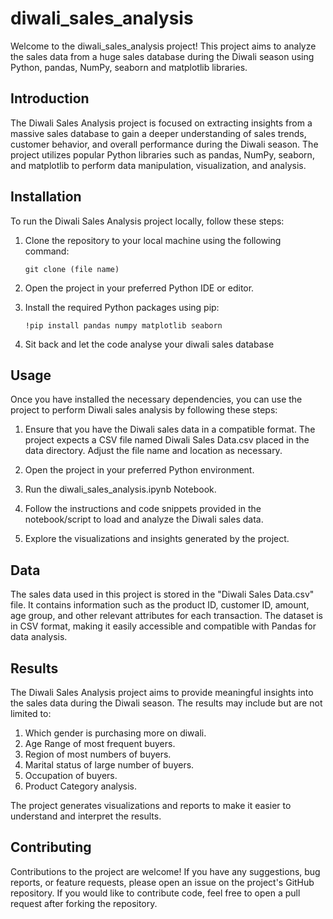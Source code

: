 # diwali_sales_analysis
Welcome to the diwali_sales_analysis project! This project aims to analyze the sales data from a huge sales database during the Diwali season using Python, pandas, NumPy, seaborn and matplotlib libraries.

## Introduction
The Diwali Sales Analysis project is focused on extracting insights from a massive sales database to gain a deeper understanding of sales trends, customer behavior, and overall performance during the Diwali season. The project utilizes popular Python libraries such as pandas, NumPy, seaborn, and matplotlib to perform data manipulation, visualization, and analysis.

## Installation
To run the Diwali Sales Analysis project locally, follow these steps:

1. Clone the repository to your local machine using the following command:
   
   ```git clone (file name)```

2. Open the project in your preferred Python IDE or editor.
3. Install the required Python packages using pip:

   ```!pip install pandas numpy matplotlib seaborn```
5. Sit back and let the code analyse your diwali sales database

## Usage
Once you have installed the necessary dependencies, you can use the project to perform Diwali sales analysis by following these steps:

1. Ensure that you have the Diwali sales data in a compatible format. The project expects a CSV file named Diwali Sales Data.csv placed in the data directory. 
   Adjust the file name and location as necessary.

2. Open the project in your preferred Python environment.

3. Run the diwali_sales_analysis.ipynb Notebook.

4. Follow the instructions and code snippets provided in the notebook/script to load and analyze the Diwali sales data.

5. Explore the visualizations and insights generated by the project.
 
## Data
 The sales data used in this project is stored in the "Diwali Sales Data.csv" file. It contains information such as the product ID, customer ID, amount, age 
 group, and other relevant attributes for each transaction. The dataset is in CSV format, making it easily accessible and compatible with Pandas for data 
 analysis.

## Results
 The Diwali Sales Analysis project aims to provide meaningful insights into the sales data during the Diwali season. The results may include but are not limited 
 to:

1. Which gender is purchasing more on diwali.
2. Age Range of most frequent buyers. 
3. Region of most numbers of buyers. 
4. Marital status of large number of buyers.
5. Occupation of buyers.
6. Product Category analysis. 
   
The project generates visualizations and reports to make it easier to understand and interpret the results.

## Contributing
Contributions to the project are welcome! If you have any suggestions, bug reports, or feature requests, please open an issue on the project's GitHub repository. If you would like to contribute code, feel free to open a pull request after forking the repository.
